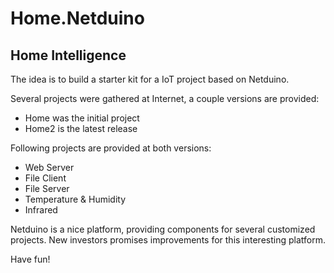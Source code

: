 Home.Netduino
====

## Home Intelligence

The idea is to build a starter kit for a IoT project based on Netduino.

Several projects were gathered at Internet, a couple versions are provided:

- Home was the initial project
- Home2 is the latest release

Following projects are provided at both versions:

- Web Server
- File Client
- File Server
- Temperature & Humidity
- Infrared

Netduino is a nice platform, providing components for several customized projects. New investors promises improvements for this interesting platform.

Have fun!
